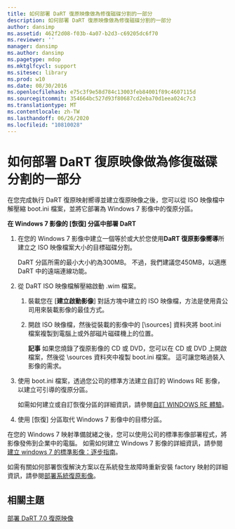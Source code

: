 ```yaml
---
title: 如何部署 DaRT 復原映像做為修復磁碟分割的一部分
description: 如何部署 DaRT 復原映像做為修復磁碟分割的一部分
author: dansimp
ms.assetid: 462f2d08-f03b-4a07-b2d3-c69205dc6f70
ms.reviewer: ''
manager: dansimp
ms.author: dansimp
ms.pagetype: mdop
ms.mktglfcycl: support
ms.sitesec: library
ms.prod: w10
ms.date: 08/30/2016
ms.openlocfilehash: e75c3f9e58d784c13003feb84001f89c4607115d
ms.sourcegitcommit: 354664bc527d93f80687cd2eba70d1eea024c7c3
ms.translationtype: MT
ms.contentlocale: zh-TW
ms.lasthandoff: 06/26/2020
ms.locfileid: "10810028"
---
```

# 如何部署 DaRT 復原映像做為修復磁碟分割的一部分


在您完成執行 DaRT 復原映射嚮導並建立復原映像之後，您可以從 ISO 映像檔中解壓縮 boot.ini 檔案，並將它部署為 Windows 7 影像中的復原分區。

**在 Windows 7 影像的 [恢復] 分區中部署 DaRT**

1.  在您的 Windows 7 影像中建立一個等於或大於您使用**DaRT 復原影像嚮導**所建立之 ISO 映像檔案大小的目標磁碟分割。

    DaRT 分區所需的最小大小約為300MB。 不過，我們建議您450MB，以適應 DaRT 中的遠端連線功能。

2.  從 DaRT ISO 映像檔解壓縮啟動 .wim 檔案。

    1.  裝載您在 [**建立啟動影像**] 對話方塊中建立的 ISO 映像檔，方法是使用貴公司用來裝載影像的最佳方式。

    2.  開啟 ISO 映像檔，然後從裝載的影像中的 [\\sources] 資料夾將 boot.ini 檔案複製到電腦上或外部磁片磁碟機上的位置。

        **記事** 如果您燒錄了復原影像的 CD 或 DVD，您可以在 CD 或 DVD 上開啟檔案，然後從 \\sources 資料夾中複製 boot.ini 檔案。 這可讓您略過裝入影像的需求。

         

3.  使用 boot.ini 檔案，透過您公司的標準方法建立自訂的 Windows RE 影像，以建立可引導的復原分區。

    如需如何建立或自訂恢復分區的詳細資訊，請參閱[自訂 WINDOWS RE 體驗](https://go.microsoft.com/fwlink/?LinkId=214222)。

4.  使用 [恢復] 分區取代 Windows 7 影像中的目標分區。

在您的 Windows 7 映射準備就緒之後，您可以使用公司的標準影像部署程式，將影像發佈到企業中的電腦。 如需如何建立 Windows 7 影像的詳細資訊，請參閱[建立 windows 7 的標準影像：逐步指南](https://go.microsoft.com/fwlink/?LinkId=212103)。

如需有關如何部署恢復解決方案以在系統發生故障時重新安裝 factory 映射的詳細資訊，請參閱[部署系統復原影像](https://go.microsoft.com/fwlink/?LinkId=214221)。

## 相關主題


[部署 DaRT 7.0 復原映像](deploying-the-dart-70-recovery-image-dart-7.md)

 

 





